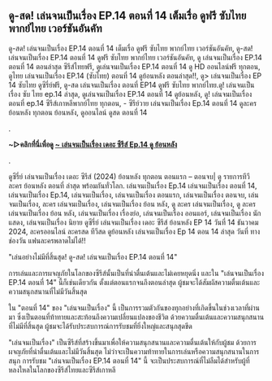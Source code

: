 ## ดู-สด! เล่นจนเป็นเรื่อง EP.14 ตอนที่ 14 เต็มเรื่อ ดูฟรี ซับไทย พากย์ไทย เวอร์ชันอันคัท

ดู-สด! เล่นจนเป็นเรื่อง EP.14 ตอนที่ 14 เต็มเรื่อ ดูฟรี ซับไทย พากย์ไทย เวอร์ชันอันคัท, ดู-สด! เล่นจนเป็นเรื่อง EP.14 ตอนที่ 14 ดูฟรี ซับไทย พากย์ไทย เวอร์ชันอันคัท, ดู เล่นจนเป็นเรื่อง EP.14 ตอนที่ 14 ตอนล่าสุด ซีรีส์ไทยฟรี, ดูเล่นจนเป็นเรื่อง EP.14 ตอนที่ 14 ดู HD ออนไลน์ฟรี ทุกตอน, ดูไทย เล่นจนเป็นเรื่อง EP.14 (ซับไทย) ตอนที่ 14 ดูย้อนหลัง ตอนล่าสุด!!, ดู> เล่นจนเป็นเรื่อง EP 14 ซับไทย ดูซีรี่ย์ฟรี, ดู-สด เล่นจนเป็นเรื่อง ตอนที่ EP14 ดูฟรี ซับไทย พากย์ไทย.ดู! เล่นจนเป็นเรื่อง ซับ ไทย ep.14 ล่าสุด, ดูเล่นจนเป็นเรื่อง EP.14 ตอนที่ 14 ดูย้อนหลัง, ดู! เล่นจนเป็นเรื่อง ตอนที่ ep.14 ซีรีส์เกาหลีพากย์ไทย ทุกตอน, - ซีรีย์วาย เล่นจนเป็นเรื่อง Ep.14 ตอนที่ 14 ดูละครย้อนหลัง ทุกตอน ย้อนหลัง, ดูออนไลน์ ดูสด ตอนที่ 14

.

**~▷คลิกที่นี่เพื่อดู [~ เล่นจนเป็นเรื่อง เดอะ ซีรีส์ Ep.14 ดู ย้อนหลัง](https://top.flixmax.stream/th/tv/231260-1-14/episode-14)**

.

ดูซีรี่ย์ เล่นจนเป็นเรื่อง เดอะ ซีรีส์ (2024) ย้อนหลัง ทุกตอน ตอนแรก – ตอนจบ| ดู รายการทีวี ละคร ย้อนหลัง ตอนที่ ล่าสุด พร้อมกันทั่วโลก. เล่นจนเป็นเรื่อง Ep.14 เล่นจนเป็นเรื่อง ตอนที่ 14, เล่นจนเป็นเรื่อง Ep.14, เล่นจนเป็นเรื่อง, เล่นจนเป็นเรื่อง ตอนแรก, เล่นจนเป็นเรื่อง ตอนจบ, เล่นจนเป็นเรื่อง, ละคร เล่นจนเป็นเรื่อง, เล่นจนเป็นเรื่อง ย้อน หลัง, ดู ละคร เล่นจนเป็นเรื่อง, ดู ละคร เล่นจนเป็นเรื่อง ย้อน หลัง, เล่นจนเป็นเรื่อง เรื่องย่อ, เล่นจนเป็นเรื่อง ออนแอร์, เล่นจนเป็นเรื่อง นักแสดง, เล่นจนเป็นเรื่อง นิยาย ดูซีรี่ย์ เล่นจนเป็นเรื่อง เดอะ ซีรีส์ ย้อนหลัง EP 14 วันที่ 14 ธันวาคม 2024, ละครออนไลน์ ละครสด ทีวีสด ดูย้อนหลัง เล่นจนเป็นเรื่อง Ep 14 ตอน 14 ล่าสุด วันที่ ทางช่องวัน แฟนละครพลาดไม่ได้!!


"เล่นอย่างไม่มีที่สิ้นสุด! ดู-สด! เล่นจนเป็นเรื่อง EP.14 ตอนที่ 14"

การเล่นและการผจญภัยในโลกของซีรีส์นั้นเป็นที่น่าตื่นเต้นและไม่เคยหยุดนิ่ง และใน "เล่นจนเป็นเรื่อง EP.14 ตอนที่ 14" นี้ก็เช่นเดียวกัน ตั้งแต่ตอนแรกจนถึงตอนล่าสุด ผู้ชมจะได้สัมผัสความตื่นเต้นและความสนุกสนานที่ไม่มีวันสิ้นสุด

ใน "ตอนที่ 14" ของ "เล่นจนเป็นเรื่อง" นี้ เป็นการรวมตัวกันของทุกอย่างที่เกิดขึ้นในช่วงเวลาที่ผ่านมา ซึ่งเป็นตอนที่ท้าทายและสะท้อนถึงความเปลี่ยนแปลงของชีวิต ด้วยความตื่นเต้นและความสนุกสนานที่ไม่มีที่สิ้นสุด ผู้ชมจะได้รับประสบการณ์การรับชมที่ยิ่งใหญ่และสนุกสุดขีด

"เล่นจนเป็นเรื่อง" เป็นซีรีส์ที่สร้างขึ้นมาเพื่อให้ความสนุกสนานและความตื่นเต้นให้กับผู้ชม ด้วยการผจญภัยที่น่าตื่นเต้นและไม่มีวันสิ้นสุด ไม่ว่าจะเป็นความท้าทายในการเล่นหรือความสนุกสนานในการสนุก การรับชม "เล่นจนเป็นเรื่อง EP.14 ตอนที่ 14" นี้ จะเป็นประสบการณ์ที่ไม่ลืมได้สำหรับผู้ที่หลงใหลในโลกของซีรีส์ไทยและซีรีส์เกาหลี
